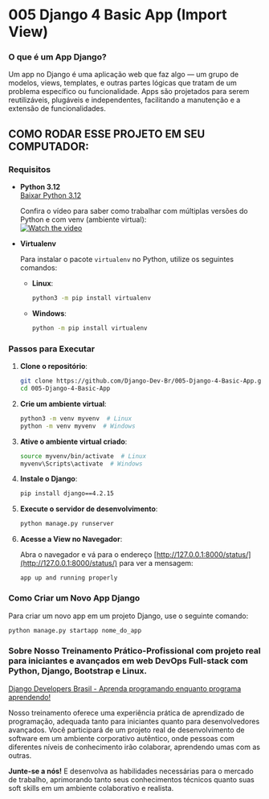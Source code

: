 
# 005 Django 4 Basic App (Import View)

### O que é um App Django?

Um app no Django é uma aplicação web que faz algo — um grupo de modelos, views, templates, e outras partes lógicas que tratam de um problema específico ou funcionalidade. Apps são projetados para serem reutilizáveis, plugáveis e independentes, facilitando a manutenção e a extensão de funcionalidades.

## COMO RODAR ESSE PROJETO EM SEU COMPUTADOR:

### Requisitos

- **Python 3.12**  
  [Baixar Python 3.12](https://www.python.org/downloads/release/python-3122/)

  Confira o vídeo para saber como trabalhar com múltiplas versões do Python e com venv (ambiente virtual):  
  [![Watch the video](https://img.youtube.com/vi/eetDeQrv0Rs/0.jpg)](https://youtu.be/eetDeQrv0Rs)

- **Virtualenv**

  Para instalar o pacote `virtualenv` no Python, utilize os seguintes comandos:

  - **Linux**:
    ```bash
    python3 -m pip install virtualenv
    ```

  - **Windows**:
    ```bash
    python -m pip install virtualenv
    ```

### Passos para Executar

1. **Clone o repositório**:
    ```bash
    git clone https://github.com/Django-Dev-Br/005-Django-4-Basic-App.git
    cd 005-Django-4-Basic-App
    ```

2. **Crie um ambiente virtual**:
    ```bash
    python3 -m venv myvenv  # Linux
    python -m venv myvenv  # Windows
    ```

3. **Ative o ambiente virtual criado**:
    ```bash
    source myvenv/bin/activate  # Linux
    myvenv\Scripts\activate  # Windows
    ```

4. **Instale o Django**:
    ```bash
    pip install django==4.2.15
    ```

5. **Execute o servidor de desenvolvimento**:
    ```bash
    python manage.py runserver
    ```

7. **Acesse a View no Navegador**:

   Abra o navegador e vá para o endereço [http://127.0.0.1:8000/status/](http://127.0.0.1:8000/status/) para ver a mensagem:

   ```
   app up and running properly
   ```


### Como Criar um Novo App Django

Para criar um novo app em um projeto Django, use o seguinte comando:

```bash
python manage.py startapp nome_do_app
```

### Sobre Nosso Treinamento Prático-Profissional com projeto real para iniciantes e avançados em web DevOps Full-stack com Python, Django, Bootstrap e Linux.

[Django Developers Brasil - Aprenda programando enquanto programa aprendendo!](https://django.dev.br/)

Nosso treinamento oferece uma experiência prática de aprendizado de programação, adequada tanto para iniciantes quanto para desenvolvedores avançados. Você participará de um projeto real de desenvolvimento de software em um ambiente corporativo autêntico, onde pessoas com diferentes níveis de conhecimento irão colaborar, aprendendo umas com as outras.

**Junte-se a nós!** E desenvolva as habilidades necessárias para o mercado de trabalho, aprimorando tanto seus conhecimentos técnicos quanto suas soft skills em um ambiente colaborativo e realista.
